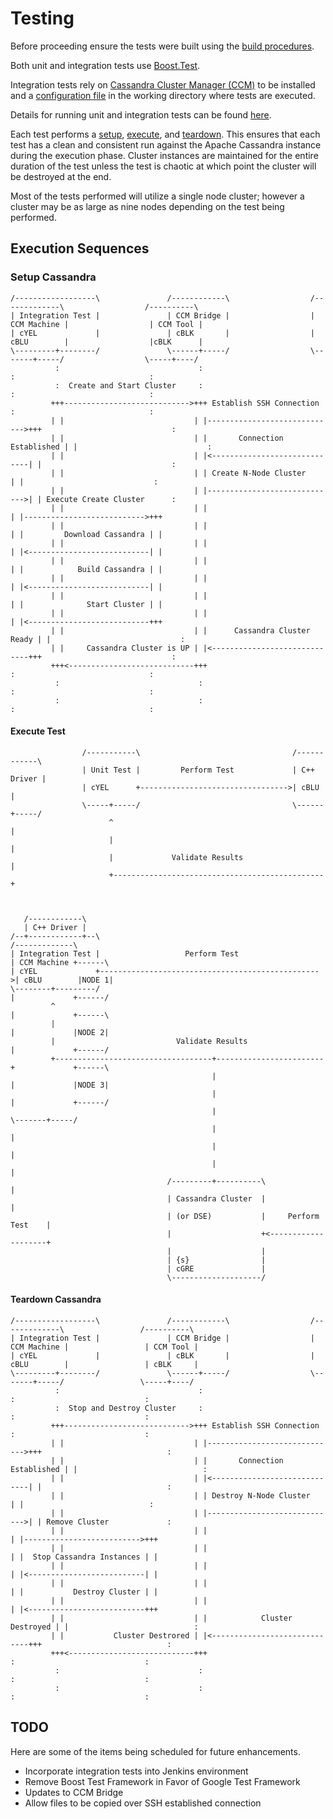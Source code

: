 # Testing
Before proceeding ensure the tests were built using the [build procedures].

Both unit and integration tests use [Boost.Test](http://www.boost.org/doc/libs/1_62_0/libs/test/doc/html/index.html).

Integration tests rely on [Cassandra Cluster Manager (CCM)](ccm) to be installed and a [configuration file](configuration)
in the working directory where tests are executed.

Details for running unit and integration tests can be found [here](running).

Each test performs a [setup](#setup-cassandra), [execute](#execute-test), and
[teardown](#teardown-cassandra). This ensures that each test has a clean and
consistent run against the Apache Cassandra instance during the execution
phase. Cluster instances are maintained for the entire duration of the test
unless the test is chaotic at which point the cluster will be destroyed at the
end.

Most of the tests performed will utilize a single node cluster; however a
cluster may be as large as nine nodes depending on the test being performed.

## Execution Sequences
### Setup Cassandra
```ditaa
/------------------\               /------------\                  /-------------\                  /----------\
| Integration Test |               | CCM Bridge |                  | CCM Machine |                  | CCM Tool |
| cYEL             |               | cBLK       |                  | cBLU        |                  |cBLK      |
\---------+--------/               \------+-----/                  \-------+-----/                  \-----+----/
          :                               :                                :                              :
          :  Create and Start Cluster     :                                :                              :
         +++---------------------------->+++ Establish SSH Connection      :                              :
         | |                             | |----------------------------->+++                             :
         | |                             | |       Connection Established | |                             :
         | |                             | |<-----------------------------| |                             :
         | |                             | | Create N-Node Cluster        | |                             :
         | |                             | |----------------------------->| | Execute Create Cluster      :
         | |                             | |                              | |--------------------------->+++
         | |                             | |                              | |         Download Cassandra | |
         | |                             | |                              | |<---------------------------| |
         | |                             | |                              | |            Build Cassandra | |
         | |                             | |                              | |<---------------------------| |
         | |                             | |                              | |              Start Cluster | |
         | |                             | |                              | |<---------------------------+++
         | |                             | |      Cassandra Cluster Ready | |                             :
         | |     Cassandra Cluster is UP | |<-----------------------------+++                             :
         +++<----------------------------+++                               :                              :
          :                               :                                :                              :
          :                               :                                :                              :

```

#### Execute Test
```ditaa
                /-----------\                                  /------------\
                | Unit Test |         Perform Test             | C++ Driver |
                | cYEL      +--------------------------------->| cBLU       |
                \-----+-----/                                  \------+-----/
                      ^                                               |
                      |                                               |
                      |             Validate Results                  |
                      +-----------------------------------------------+



   /------------\
   | C++ Driver |
/--+------------+--\                                                  /-------------\
| Integration Test |                   Perform Test                   | CCM Machine +------\
| cYEL             +------------------------------------------------->| cBLU        |NODE 1|
\--------+---------/                                                  |             +------/
         ^                                                            |             +------\
         |                                                            |             |NODE 2|
         |                           Validate Results                 |             +------/
         +-----------------------------------+------------------------+             +------\
                                             |                        |             |NODE 3|
                                             |                        |             +------/
                                             |                        \-------+-----/
                                             |                                |
                                             |                                |
                                             |                                |
                                   /---------+----------\                     |
                                   | Cassandra Cluster  |                     |
                                   | (or DSE)           |     Perform Test    |
                                   |                    +<--------------------+
                                   |                    |
                                   | {s}                |
                                   | cGRE               |
                                   \--------------------/
```

#### Teardown Cassandra
```ditaa
/------------------\               /------------\                  /-------------\                 /----------\
| Integration Test |               | CCM Bridge |                  | CCM Machine |                 | CCM Tool |
| cYEL             |               | cBLK       |                  | cBLU        |                 | cBLK     |
\---------+--------/               \------+-----/                  \-------+-----/                 \-----+----/
          :                               :                                :                             :
          :  Stop and Destroy Cluster     :                                :                             :
         +++---------------------------->+++ Establish SSH Connection      :                             :
         | |                             | |----------------------------->+++                            :
         | |                             | |       Connection Established | |                            :
         | |                             | |<-----------------------------| |                            :
         | |                             | | Destroy N-Node Cluster       | |                            :
         | |                             | |----------------------------->| | Remove Cluster             :
         | |                             | |                              | |-------------------------->+++
         | |                             | |                              | |  Stop Cassandra Instances | |
         | |                             | |                              | |<--------------------------| |
         | |                             | |                              | |           Destroy Cluster | |
         | |                             | |                              | |<--------------------------+++
         | |                             | |            Cluster Destroyed | |                            :
         | |           Cluster Destrored | |<-----------------------------+++                            :
         +++<----------------------------+++                               :                             :
          :                               :                                :                             :
          :                               :                                :                             :

```

## TODO
Here are some of the items being scheduled for future enhancements.

- Incorporate integration tests into Jenkins environment
- Remove Boost Test Framework in Favor of Google Test Framework
- Updates to CCM Bridge
 - Allow files to be copied over SSH established connection

[build procedures]: http://datastax.github.io/cpp-driver/topics/building/#test-dependencies-and-building-tests-not-required
